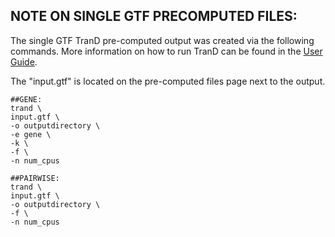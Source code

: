 ## NOTE ON SINGLE GTF PRECOMPUTED FILES:

The single GTF TranD pre-computed output was created via the following commands. More information on how to run TranD can be found in the [User Guide](https://github.com/McIntyre-Lab/TranD/wiki/User-Guide).

The "input.gtf" is located on the pre-computed files page next to the output.



```
##GENE:
trand \
input.gtf \
-o outputdirectory \
-e gene \
-k \
-f \
-n num_cpus

```

```
##PAIRWISE:
trand \
input.gtf \
-o outputdirectory \
-f \
-n num_cpus

```
